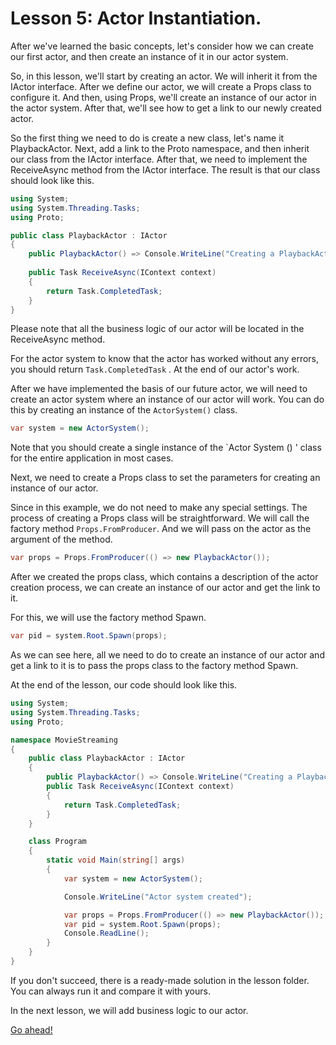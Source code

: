 # Lesson 5: Actor Instantiation.

After we've learned the basic concepts, let's consider how we can create our first actor, and then create an instance of it in our actor system.

So, in this lesson, we'll start by creating an actor. We will inherit it from the IActor interface. After we define our actor, we will create a Props class to configure it. And then, using Props, we'll create an instance of our actor in the actor system. After that, we'll see how to get a link to our newly created actor.

So the first thing we need to do is create a new class, let's name it PlaybackActor. Next, add a link to the Proto namespace, and then inherit our class from the IActor interface. After that, we need to implement the ReceiveAsync method from the IActor interface. The result is that our class should look like this.

```csharp
using System;
using System.Threading.Tasks;
using Proto;

public class PlaybackActor : IActor
{
    public PlaybackActor() => Console.WriteLine("Creating a PlaybackActor");
  
    public Task ReceiveAsync(IContext context)
    {
        return Task.CompletedTask;
    }
}
```

Please note that all the business logic of our actor will be located in the ReceiveAsync method.

For the actor system to know that the actor has worked without any errors, you should return `Task.CompletedTask` . At the end of our actor's work.

After we have implemented the basis of our future actor, we will need to create an actor system where an instance of our actor will work. You can do this by creating an instance of the `ActorSystem()` class.

```csharp
var system = new ActorSystem();
```

Note that you should create a single instance of the `Actor System () ' class for the entire application in most cases.

Next, we need to create a Props class to set the parameters for creating an instance of our actor.

Since in this example, we do not need to make any special settings. The process of creating a Props class will be straightforward. We will call the factory method `Props.FromProducer`. And we will pass on the actor as the argument of the method.

```csharp
var props = Props.FromProducer(() => new PlaybackActor());
```

After we created the props class, which contains a description of the actor creation process, we can create an instance of our actor and get the link to it.

For this, we will use the factory method Spawn.

```csharp
var pid = system.Root.Spawn(props);
```

As we can see here, all we need to do to create an instance of our actor and get a link to it is to pass the props class to the factory method Spawn.

At the end of the lesson, our code should look like this. 

```csharp
using System;
using System.Threading.Tasks;
using Proto;

namespace MovieStreaming
{
    public class PlaybackActor : IActor
    {
        public PlaybackActor() => Console.WriteLine("Creating a PlaybackActor");
        public Task ReceiveAsync(IContext context)
        {
            return Task.CompletedTask;
        }
    }

    class Program
    {
        static void Main(string[] args)
        {
            var system = new ActorSystem();

            Console.WriteLine("Actor system created");

            var props = Props.FromProducer(() => new PlaybackActor());
            var pid = system.Root.Spawn(props);
            Console.ReadLine();
        }
    }
}
```

If you don't succeed, there is a ready-made solution in the lesson folder. You can always run it and compare it with yours.

In the next lesson, we will add business logic to our actor.

[Go ahead!](../lesson-6)
